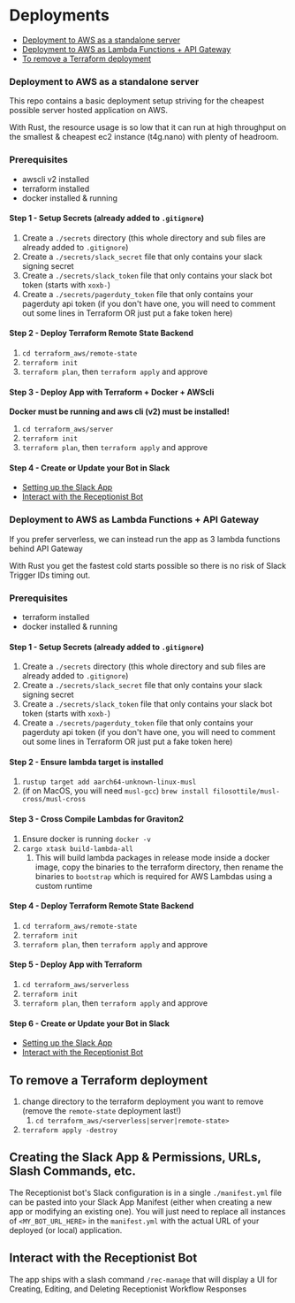 # Deployments

- [Deployment to AWS as a standalone server](#deployment-to-aws-as-a-standalone-server)
- [Deployment to AWS as Lambda Functions + API Gateway](#deployment-to-aws-as-lambda-functions--api-gateway)
- [To remove a Terraform deployment](#to-remove-a-terraform-deployment)


### Deployment to AWS as a standalone server
This repo contains a basic deployment setup striving for the cheapest possible server hosted application on AWS.

With Rust, the resource usage is so low that it can run at high throughput on the smallest & cheapest ec2 instance (t4g.nano) with plenty of headroom.

### Prerequisites
- awscli v2 installed
- terraform installed
- docker installed & running

#### Step 1 - Setup Secrets (already added to `.gitignore`)
1. Create a `./secrets` directory (this whole directory and sub files are already added to `.gitignore`)
2. Create a `./secrets/slack_secret` file that only contains your slack signing secret
3. Create a `./secrets/slack_token` file that only contains your slack bot token (starts with `xoxb-`)
4. Create a `./secrets/pagerduty_token` file that only contains your pagerduty api token (if you don't have one, you will need to comment out some lines in Terraform OR just put a fake token here)


#### Step 2 - Deploy Terraform Remote State Backend
1. `cd terraform_aws/remote-state`
2. `terraform init`
3. `terraform plan`, then `terraform apply` and approve

#### Step 3 - Deploy App with Terraform + Docker + AWScli
**Docker must be running and aws cli (v2) must be installed!**
1. `cd terraform_aws/server`
2. `terraform init`
3. `terraform plan`, then `terraform apply` and approve

#### Step 4 - Create or Update your Bot in Slack
- [Setting up the Slack App](#creating-the-slack-apps-permissions-urls-slash-commands-etc)
- [Interact with the Receptionist Bot](#interact-with-the-receptionist-bot)


### Deployment to AWS as Lambda Functions + API Gateway
If you prefer serverless, we can instead run the app as 3 lambda functions behind API Gateway

With Rust you get the fastest cold starts possible so there is no risk of Slack Trigger IDs timing out.

### Prerequisites
- terraform installed
- docker installed & running

#### Step 1 - Setup Secrets (already added to `.gitignore`)
1. Create a `./secrets` directory (this whole directory and sub files are already added to `.gitignore`)
2. Create a `./secrets/slack_secret` file that only contains your slack signing secret
3. Create a `./secrets/slack_token` file that only contains your slack bot token (starts with `xoxb-`)
4. Create a `./secrets/pagerduty_token` file that only contains your pagerduty api token (if you don't have one, you will need to comment out some lines in Terraform OR just put a fake token here)

#### Step 2 - Ensure lambda target is installed
1. `rustup target add aarch64-unknown-linux-musl`
2. (if on MacOS, you will need `musl-gcc`) `brew install filosottile/musl-cross/musl-cross`

#### Step 3 - Cross Compile Lambdas for Graviton2
1. Ensure docker is running `docker -v`
2. `cargo xtask build-lambda-all`
   1. This will build lambda packages in release mode inside a docker image, copy the binaries to the terraform directory, then rename the binaries to `bootstrap` which is required for AWS Lambdas using a custom runtime

#### Step 4 - Deploy Terraform Remote State Backend
1. `cd terraform_aws/remote-state`
2. `terraform init`
3. `terraform plan`, then `terraform apply` and approve

#### Step 5 - Deploy App with Terraform
1. `cd terraform_aws/serverless`
2. `terraform init`
3. `terraform plan`, then `terraform apply` and approve

#### Step 6 - Create or Update your Bot in Slack
- [Setting up the Slack App](#creating-the-slack-apps-permissions-urls-slash-commands-etc)
- [Interact with the Receptionist Bot](#interact-with-the-receptionist-bot)

## To remove a Terraform deployment
1. change directory to the terraform deployment you want to remove (remove the `remote-state` deployment last!)
   1. `cd terraform_aws/<serverless|server|remote-state>`
2. `terraform apply -destroy`


## Creating the Slack App & Permissions, URLs, Slash Commands, etc.
The Receptionist bot's Slack configuration is in a single `./manifest.yml` file can be pasted into your Slack App Manifest (either when creating a new app or modifying an existing one). You will just need to replace all instances of `<MY_BOT_URL_HERE>` in the `manifest.yml` with the actual URL of your deployed (or local) application.

## Interact with the Receptionist Bot
The app ships with a slash command `/rec-manage` that will display a UI for Creating, Editing, and Deleting Receptionist Workflow Responses